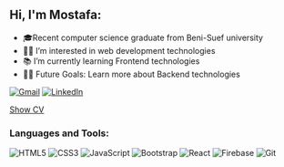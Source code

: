 ## Hi, I'm Mostafa:

- 🎓Recent computer science graduate from Beni-Suef university
- 👨‍💻 I’m interested in web development technologies
- 📚 I’m currently learning Frontend technologies
- 💪🏼 Future Goals: Learn more about Backend technologies


[![Gmail](https://img.shields.io/badge/-GMAIL-D14836?style=flat-square&logo=gmail&logoColor=ffffff)](mostafaabbas2902@gmail.com)
[![LinkedIn](https://img.shields.io/badge/-LINKEDIN-0077B5?style=flat-square&logo=linkedin&logoColor=ffffff)](https://www.linkedin.com/in/mostafa-abbas98/)


[Show CV](https://drive.google.com/file/d/1wtGTe2D325YkdUcW9yYIf17ALiZPg910/view?usp=sharing)



### Languages and Tools:

![HTML5](https://img.shields.io/badge/-HTML5-%23E44D27?style=flat-square&logo=html5&logoColor=ffffff)
![CSS3](https://img.shields.io/badge/-CSS3-%231572B6?style=flat-square&logo=css3)
![JavaScript](https://img.shields.io/badge/-JavaScript-%23F7DF1C?style=flat-square&logo=javascript&logoColor=000000&labelColor=%23F7DF1C&color=%23FFCE5A)
![Bootstrap](https://img.shields.io/badge/-Bootstrap-563D7C?style=flat-square&logo=Bootstrap)
![React](https://img.shields.io/badge/-React-61DAFB?style=flat-square&logo=react&logoColor=ffffff)
![Firebase](https://img.shields.io/badge/-Firebase-FFCA28?style=flat-square&logo=firebase&logoColor=ffffff)
![Git](https://img.shields.io/badge/-Git-%23F05032?style=flat-square&logo=git&logoColor=%23ffffff)
<!-- this technologies will add soon inshallah -->
<!-- ![Sass](https://img.shields.io/badge/-Sass-%23CC6699?style=flat-square&logo=sass&logoColor=ffffff) -->
<!-- ![Nodejs](https://img.shields.io/badge/-Nodejs-339933?style=flat-square&logo=Node.js&logoColor=ffffff) -->

